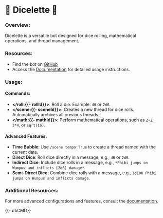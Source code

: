 # :game_die: **Dicelette** :game_die:

### Overview:
Dicelette is a versatile bot designed for dice rolling, mathematical operations, and thread management.

### Resources:
- Find the *bot* on [GitHub](<https://github.com/Dicelette/discord-dicelette/blob/main/README.md>)
- Access the [Documentation](<https://dicelette.github.io/en>) for detailed usage instructions.

### Usage:
#### Commands:
- **</roll:{{- rollId}}>**: Roll a die. Example: `d6` or `2d6`.
- **</scene:{{- sceneId}}>**: Creates a new thread for dice rolls. Automatically archives all previous threads.
- **</math:{{- mathId}}>**: Perform mathematical operations, such as `2+2`, `3*4`, or `sqrt(16)`.

#### Advanced Features:
- **Time Bubble**: Use `/scene tempo:True` to create a thread named with the current date.
- **Direct Dice**: Roll dice directly in a message, e.g., `d6` or `2d6`.
- **Indirect Dice**: Include dice rolls in a message, e.g., `*Phibi jumps on Wumpus and inflicts [2d6] damage*`.
- **Semi-Direct Dice**: Combine dice rolls with a message, e.g., `1d100 Phibi jumps on Wumpus and inflicts damage`.

### Additional Resources:
For more advanced configurations and features, consult the [documentation](<https://dicelette.github.io/en/>).

{{- dbCMD}}